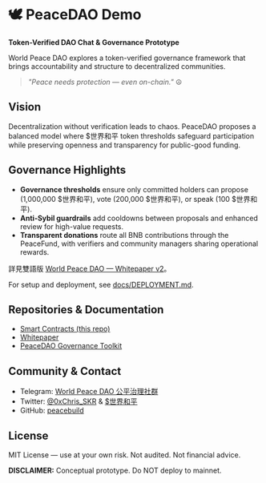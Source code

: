 # 🕊️ PeaceDAO Demo
**Token-Verified DAO Chat & Governance Prototype**

World Peace DAO explores a token-verified governance framework that brings accountability and structure to decentralized communities.

> *"Peace needs protection — even on-chain."* ☮️

## Vision

Decentralization without verification leads to chaos. PeaceDAO proposes a balanced model where $世界和平 token thresholds safeguard participation while preserving openness and transparency for public-good funding.

## Governance Highlights

- **Governance thresholds** ensure only committed holders can propose (1,000,000 $世界和平), vote (200,000 $世界和平), or speak (100 $世界和平).
- **Anti-Sybil guardrails** add cooldowns between proposals and enhanced review for high-value requests.
- **Transparent donations** route all BNB contributions through the PeaceFund, with verifiers and community managers sharing operational rewards.

詳見雙語版 [World Peace DAO — Whitepaper v2](docs/whitepaper.md)。

For setup and deployment, see [docs/DEPLOYMENT.md](docs/DEPLOYMENT.md).

## Repositories & Documentation

- [Smart Contracts (this repo)](https://github.com/peacebuild/PeaceDAO-demo)
- [Whitepaper](docs/whitepaper.md)
- [PeaceDAO Governance Toolkit](https://github.com/peacebuild)

## Community & Contact

- Telegram: [World Peace DAO 公平治理社群](https://t.me/worldpeacefairlaunch)
- Twitter: [@0xChris_SKR](https://twitter.com/0xChris_SKR) & [$世界和平](https://twitter.com/search?q=%24世界和平&src=typed_query)
- GitHub: [peacebuild](https://github.com/peacebuild)

## License

MIT License — use at your own risk. Not audited. Not financial advice.

**DISCLAIMER:** Conceptual prototype. Do NOT deploy to mainnet.
